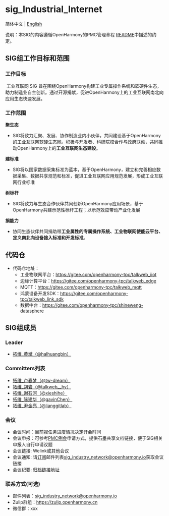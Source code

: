 # sig_Industrial_Internet
简体中文 | [English](./sig_industrial_internet.md)

说明：本SIG的内容遵循OpenHarmony的PMC管理章程 [README](/zh/pmc.md)中描述的约定。

## SIG组工作目标和范围

### 工作目标
​       工业互联网 SIG 旨在围绕OpenHarmony构建工业专属操作系统和软硬件生态，助力制造业自主创新。通过开源捐献，促进OpenHarmony上的工业互联网南北向应用生态快速发展。

### 工作范围
**聚生态**

*  SIG将致力汇聚、发展、协作制造业内小伙伴，共同建设基于OpenHarmony的工业互联网软硬生态圈。积极与开发者、科研院校合作与政府联动，共同推动OpenHarmony上的**工业互联网生态建设**。

**建标准**

* SIG将以国家数据采集标准为蓝本，基于OpenHarmony，建立和完善相应数据采集、数据共享规范和标准，促进工业互联网应用规范发展，形成工业互联网行业标准

**树标杆**

* SIG将致力与生态合作伙伴共同创新OpenHarmony应用场景，基于OpenHarmony共建示范性标杆工程；以示范效应带动产业化发展

**捐能力**

* 协同生态伙伴共同捐助带**工业属性的专属操作系统、工业物联网使能云平台、定义南北向设备接入标准和开发标准**。

## 代码仓
* 代码仓地址：
  - 工业物联网平台：https://gitee.com/openharmony-tpc/talkweb_iiot
  - 边缘计算平台：https://gitee.com/openharmony-tpc/talkweb_edge
  - MQTT：https://gitee.com/openharmony-tpc/talkweb_mqtt
  - 鸿蒙设备开发SDK：https://gitee.com/openharmony-tpc/talkweb_link_sdk
  - 数据中台：https://gitee.com/openharmony-tpc/shineweng-datasphere

## SIG组成员

### Leader
- [拓维_黄斌（@halhuangbin）](https://gitee.com/halhuangbin)   

### Committers列表
- [拓维_卢春梦（@tw-dream）](https://gitee.com/tw-dream)
- [拓维_胡岩（@talkweb__hy）](https://gitee.com/talkweb__hy)
- [拓维_谢石河（@xieshihe）](https://gitee.com/xieshihe)  
- [拓维_陈建华（@gavinChen）](https://gitee.com/gavin1234)   
- [拓维_尹金亮（@lianggitlab）](https://gitee.com/lianggitlab)


### 会议
 - 会议时间：目前视任务进度情况决定开会时间
 - 会议申报：可参考[PMC例会](https://gitee.com/dongjinguang/community/blob/master/zh/pmc.md#pmc%E4%BC%9A%E8%AE%AE%E9%93%BE%E6%8E%A5)申请方式，提供石墨共享文档链接，便于SIG相关申报人自行申请议题
 - 会议链接: Welink或其他会议
 - 会议通知: 请[订阅](https://lists.openatom.io/postorius/lists/sig_industry_network.openharmony.io/)邮件列表[sig_industry_network@openharmony.io](https://lists.openatom.io/postorius/lists/sig_industry_network.openharmony.io/)获取会议链接
 - 会议纪要: [归档链接地址](https://gitee.com/openharmony-sig/sig-content/tree/master/industrial_internet/meetings)

### 联系方式(可选)

- 邮件列表：[sig_industry_network@openharmony.io](https://lists.openatom.io/postorius/lists/sig_industry_network.openharmony.io/)
- Zulip群组：https://zulip.openharmony.cn
- 微信群：xxx
